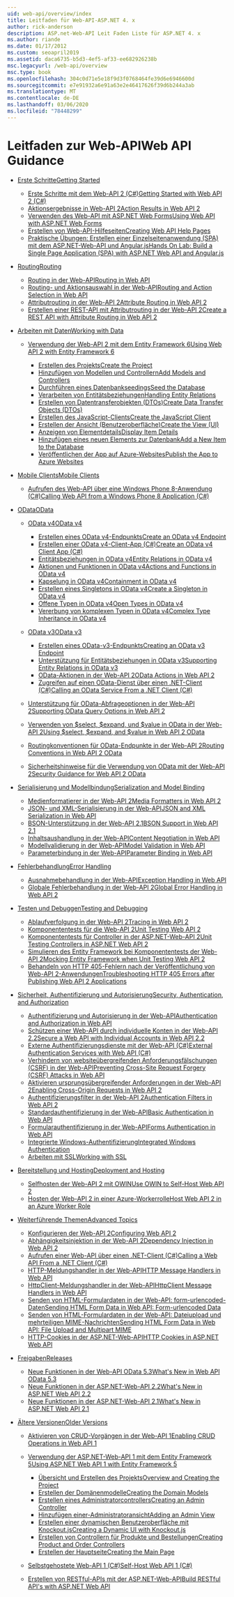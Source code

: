 ```yaml
---
uid: web-api/overview/index
title: Leitfaden für Web-API-ASP.NET 4. x
author: rick-anderson
description: ASP.net-Web-API Leit Faden Liste für ASP.NET 4. x
ms.author: riande
ms.date: 01/17/2012
ms.custom: seoapril2019
ms.assetid: daca6735-b5d3-4ef5-af33-ee682926238b
msc.legacyurl: /web-api/overview
msc.type: book
ms.openlocfilehash: 304c0d71e5e18f9d3f0768464fe39d6e6946600d
ms.sourcegitcommit: e7e91932a6e91a63e2e46417626f39d6b244a3ab
ms.translationtype: MT
ms.contentlocale: de-DE
ms.lasthandoff: 03/06/2020
ms.locfileid: "78448299"
---
```

# <a name="web-api-guidance"></a><span data-ttu-id="1cdd3-103">Leitfaden zur Web-API</span><span class="sxs-lookup"><span data-stu-id="1cdd3-103">Web API Guidance</span></span>

- [<span data-ttu-id="1cdd3-104">Erste Schritte</span><span class="sxs-lookup"><span data-stu-id="1cdd3-104">Getting Started</span></span>](getting-started-with-aspnet-web-api/index.md)

    - [<span data-ttu-id="1cdd3-105">Erste Schritte mit dem Web-API 2 (C#)</span><span class="sxs-lookup"><span data-stu-id="1cdd3-105">Getting Started with Web API 2 (C#)</span></span>](getting-started-with-aspnet-web-api/tutorial-your-first-web-api.md)
    - [<span data-ttu-id="1cdd3-106">Aktionsergebnisse in Web-API 2</span><span class="sxs-lookup"><span data-stu-id="1cdd3-106">Action Results in Web API 2</span></span>](getting-started-with-aspnet-web-api/action-results.md)
    - [<span data-ttu-id="1cdd3-107">Verwenden des Web-API mit ASP.NET Web Forms</span><span class="sxs-lookup"><span data-stu-id="1cdd3-107">Using Web API with ASP.NET Web Forms</span></span>](getting-started-with-aspnet-web-api/using-web-api-with-aspnet-web-forms.md)
    - [<span data-ttu-id="1cdd3-108">Erstellen von Web-API-Hilfeseiten</span><span class="sxs-lookup"><span data-stu-id="1cdd3-108">Creating Web API Help Pages</span></span>](getting-started-with-aspnet-web-api/creating-api-help-pages.md)
    - [<span data-ttu-id="1cdd3-109">Praktische Übungen: Erstellen einer Einzelseitenanwendung (SPA) mit dem ASP.NET-Web-API und Angular.js</span><span class="sxs-lookup"><span data-stu-id="1cdd3-109">Hands On Lab: Build a Single Page Application (SPA) with ASP.NET Web API and Angular.js</span></span>](getting-started-with-aspnet-web-api/build-a-single-page-application-spa-with-aspnet-web-api-and-angularjs.md)
- [<span data-ttu-id="1cdd3-110">Routing</span><span class="sxs-lookup"><span data-stu-id="1cdd3-110">Routing</span></span>](web-api-routing-and-actions/index.md)

    - [<span data-ttu-id="1cdd3-111">Routing in der Web-API</span><span class="sxs-lookup"><span data-stu-id="1cdd3-111">Routing in Web API</span></span>](web-api-routing-and-actions/routing-in-aspnet-web-api.md)
    - [<span data-ttu-id="1cdd3-112">Routing- und Aktionsauswahl in der Web-API</span><span class="sxs-lookup"><span data-stu-id="1cdd3-112">Routing and Action Selection in Web API</span></span>](web-api-routing-and-actions/routing-and-action-selection.md)
    - [<span data-ttu-id="1cdd3-113">Attributrouting in der Web-API 2</span><span class="sxs-lookup"><span data-stu-id="1cdd3-113">Attribute Routing in Web API 2</span></span>](web-api-routing-and-actions/attribute-routing-in-web-api-2.md)
    - [<span data-ttu-id="1cdd3-114">Erstellen einer REST-API mit Attributrouting in der Web-API 2</span><span class="sxs-lookup"><span data-stu-id="1cdd3-114">Create a REST API with Attribute Routing in Web API 2</span></span>](web-api-routing-and-actions/create-a-rest-api-with-attribute-routing.md)
- [<span data-ttu-id="1cdd3-115">Arbeiten mit Daten</span><span class="sxs-lookup"><span data-stu-id="1cdd3-115">Working with Data</span></span>](data/index.md)

    - [<span data-ttu-id="1cdd3-116">Verwendung der Web-API 2 mit dem Entity Framework 6</span><span class="sxs-lookup"><span data-stu-id="1cdd3-116">Using Web API 2 with Entity Framework 6</span></span>](data/using-web-api-with-entity-framework/index.md)

        - [<span data-ttu-id="1cdd3-117">Erstellen des Projekts</span><span class="sxs-lookup"><span data-stu-id="1cdd3-117">Create the Project</span></span>](data/using-web-api-with-entity-framework/part-1.md)
        - [<span data-ttu-id="1cdd3-118">Hinzufügen von Modellen und Controllern</span><span class="sxs-lookup"><span data-stu-id="1cdd3-118">Add Models and Controllers</span></span>](data/using-web-api-with-entity-framework/part-2.md)
        - [<span data-ttu-id="1cdd3-119">Durchführen eines Datenbankseedings</span><span class="sxs-lookup"><span data-stu-id="1cdd3-119">Seed the Database</span></span>](data/using-web-api-with-entity-framework/part-3.md)
        - [<span data-ttu-id="1cdd3-120">Verarbeiten von Entitätsbeziehungen</span><span class="sxs-lookup"><span data-stu-id="1cdd3-120">Handling Entity Relations</span></span>](data/using-web-api-with-entity-framework/part-4.md)
        - [<span data-ttu-id="1cdd3-121">Erstellen von Datentransferobjekten (DTOs)</span><span class="sxs-lookup"><span data-stu-id="1cdd3-121">Create Data Transfer Objects (DTOs)</span></span>](data/using-web-api-with-entity-framework/part-5.md)
        - [<span data-ttu-id="1cdd3-122">Erstellen des JavaScript-Clients</span><span class="sxs-lookup"><span data-stu-id="1cdd3-122">Create the JavaScript Client</span></span>](data/using-web-api-with-entity-framework/part-6.md)
        - [<span data-ttu-id="1cdd3-123">Erstellen der Ansicht (Benutzeroberfläche)</span><span class="sxs-lookup"><span data-stu-id="1cdd3-123">Create the View (UI)</span></span>](data/using-web-api-with-entity-framework/part-7.md)
        - [<span data-ttu-id="1cdd3-124">Anzeigen von Elementdetails</span><span class="sxs-lookup"><span data-stu-id="1cdd3-124">Display Item Details</span></span>](data/using-web-api-with-entity-framework/part-8.md)
        - [<span data-ttu-id="1cdd3-125">Hinzufügen eines neuen Elements zur Datenbank</span><span class="sxs-lookup"><span data-stu-id="1cdd3-125">Add a New Item to the Database</span></span>](data/using-web-api-with-entity-framework/part-9.md)
        - [<span data-ttu-id="1cdd3-126">Veröffentlichen der App auf Azure-Websites</span><span class="sxs-lookup"><span data-stu-id="1cdd3-126">Publish the App to Azure Websites</span></span>](data/using-web-api-with-entity-framework/part-10.md)
- [<span data-ttu-id="1cdd3-127">Mobile Clients</span><span class="sxs-lookup"><span data-stu-id="1cdd3-127">Mobile Clients</span></span>](mobile-clients/index.md)

    - [<span data-ttu-id="1cdd3-128">Aufrufen des Web-API über eine Windows Phone 8-Anwendung (C#)</span><span class="sxs-lookup"><span data-stu-id="1cdd3-128">Calling Web API from a Windows Phone 8 Application (C#)</span></span>](mobile-clients/calling-web-api-from-a-windows-phone-8-application.md)
- [<span data-ttu-id="1cdd3-129">OData</span><span class="sxs-lookup"><span data-stu-id="1cdd3-129">OData</span></span>](odata-support-in-aspnet-web-api/index.md)

    - [<span data-ttu-id="1cdd3-130">OData v4</span><span class="sxs-lookup"><span data-stu-id="1cdd3-130">OData v4</span></span>](odata-support-in-aspnet-web-api/odata-v4/index.md)

        - [<span data-ttu-id="1cdd3-131">Erstellen eines OData v4-Endpunkts</span><span class="sxs-lookup"><span data-stu-id="1cdd3-131">Create an OData v4 Endpoint</span></span>](odata-support-in-aspnet-web-api/odata-v4/create-an-odata-v4-endpoint.md)
        - [<span data-ttu-id="1cdd3-132">Erstellen einer OData v4-Client-App (C#)</span><span class="sxs-lookup"><span data-stu-id="1cdd3-132">Create an OData v4 Client App (C#)</span></span>](odata-support-in-aspnet-web-api/odata-v4/create-an-odata-v4-client-app.md)
        - [<span data-ttu-id="1cdd3-133">Entitätsbeziehungen in OData v4</span><span class="sxs-lookup"><span data-stu-id="1cdd3-133">Entity Relations in OData v4</span></span>](odata-support-in-aspnet-web-api/odata-v4/entity-relations-in-odata-v4.md)
        - [<span data-ttu-id="1cdd3-134">Aktionen und Funktionen in OData v4</span><span class="sxs-lookup"><span data-stu-id="1cdd3-134">Actions and Functions in OData v4</span></span>](odata-support-in-aspnet-web-api/odata-v4/odata-actions-and-functions.md)
        - [<span data-ttu-id="1cdd3-135">Kapselung in OData v4</span><span class="sxs-lookup"><span data-stu-id="1cdd3-135">Containment in OData v4</span></span>](odata-support-in-aspnet-web-api/odata-v4/odata-containment-in-web-api-22.md)
        - [<span data-ttu-id="1cdd3-136">Erstellen eines Singletons in OData v4</span><span class="sxs-lookup"><span data-stu-id="1cdd3-136">Create a Singleton in OData v4</span></span>](odata-support-in-aspnet-web-api/odata-v4/using-a-singleton-in-an-odata-endpoint-in-web-api-22.md)
        - [<span data-ttu-id="1cdd3-137">Offene Typen in OData v4</span><span class="sxs-lookup"><span data-stu-id="1cdd3-137">Open Types in OData v4</span></span>](odata-support-in-aspnet-web-api/odata-v4/use-open-types-in-odata-v4.md)
        - [<span data-ttu-id="1cdd3-138">Vererbung von komplexen Typen in OData v4</span><span class="sxs-lookup"><span data-stu-id="1cdd3-138">Complex Type Inheritance in OData v4</span></span>](odata-support-in-aspnet-web-api/odata-v4/complex-type-inheritance-in-odata-v4.md)
    - [<span data-ttu-id="1cdd3-139">OData v3</span><span class="sxs-lookup"><span data-stu-id="1cdd3-139">OData v3</span></span>](odata-support-in-aspnet-web-api/odata-v3/index.md)

        - [<span data-ttu-id="1cdd3-140">Erstellen eines OData-v3-Endpunkts</span><span class="sxs-lookup"><span data-stu-id="1cdd3-140">Creating an OData v3 Endpoint</span></span>](odata-support-in-aspnet-web-api/odata-v3/creating-an-odata-endpoint.md)
        - [<span data-ttu-id="1cdd3-141">Unterstützung für Entitätsbeziehungen in OData v3</span><span class="sxs-lookup"><span data-stu-id="1cdd3-141">Supporting Entity Relations in OData v3</span></span>](odata-support-in-aspnet-web-api/odata-v3/working-with-entity-relations.md)
        - [<span data-ttu-id="1cdd3-142">OData-Aktionen in der Web-API 2</span><span class="sxs-lookup"><span data-stu-id="1cdd3-142">OData Actions in Web API 2</span></span>](odata-support-in-aspnet-web-api/odata-v3/odata-actions.md)
        - [<span data-ttu-id="1cdd3-143">Zugreifen auf einen OData-Dienst über einen .NET-Client (C#)</span><span class="sxs-lookup"><span data-stu-id="1cdd3-143">Calling an OData Service From a .NET Client (C#)</span></span>](odata-support-in-aspnet-web-api/odata-v3/calling-an-odata-service-from-a-net-client.md)
    - [<span data-ttu-id="1cdd3-144">Unterstützung für OData-Abfrageoptionen in der Web-API 2</span><span class="sxs-lookup"><span data-stu-id="1cdd3-144">Supporting OData Query Options in Web API 2</span></span>](odata-support-in-aspnet-web-api/supporting-odata-query-options.md)
    - [<span data-ttu-id="1cdd3-145">Verwenden von $select, $expand, und $value in OData in der Web-API 2</span><span class="sxs-lookup"><span data-stu-id="1cdd3-145">Using $select, $expand, and $value in Web API 2 OData</span></span>](odata-support-in-aspnet-web-api/using-select-expand-and-value.md)
    - [<span data-ttu-id="1cdd3-146">Routingkonventionen für OData-Endpunkte in der Web-API 2</span><span class="sxs-lookup"><span data-stu-id="1cdd3-146">Routing Conventions in Web API 2 OData</span></span>](odata-support-in-aspnet-web-api/odata-routing-conventions.md)
    - [<span data-ttu-id="1cdd3-147">Sicherheitshinweise für die Verwendung von OData mit der Web-API 2</span><span class="sxs-lookup"><span data-stu-id="1cdd3-147">Security Guidance for Web API 2 OData</span></span>](odata-support-in-aspnet-web-api/odata-security-guidance.md)
- [<span data-ttu-id="1cdd3-148">Serialisierung und Modellbindung</span><span class="sxs-lookup"><span data-stu-id="1cdd3-148">Serialization and Model Binding</span></span>](formats-and-model-binding/index.md)

    - [<span data-ttu-id="1cdd3-149">Medienformatierer in der Web-API 2</span><span class="sxs-lookup"><span data-stu-id="1cdd3-149">Media Formatters in Web API 2</span></span>](formats-and-model-binding/media-formatters.md)
    - [<span data-ttu-id="1cdd3-150">JSON- und XML-Serialisierung in der Web-API</span><span class="sxs-lookup"><span data-stu-id="1cdd3-150">JSON and XML Serialization in Web API</span></span>](formats-and-model-binding/json-and-xml-serialization.md)
    - [<span data-ttu-id="1cdd3-151">BSON-Unterstützung in der Web-API 2.1</span><span class="sxs-lookup"><span data-stu-id="1cdd3-151">BSON Support in Web API 2.1</span></span>](formats-and-model-binding/bson-support-in-web-api-21.md)
    - [<span data-ttu-id="1cdd3-152">Inhaltsaushandlung in der Web-API</span><span class="sxs-lookup"><span data-stu-id="1cdd3-152">Content Negotiation in Web API</span></span>](formats-and-model-binding/content-negotiation.md)
    - [<span data-ttu-id="1cdd3-153">Modellvalidierung in der Web-API</span><span class="sxs-lookup"><span data-stu-id="1cdd3-153">Model Validation in Web API</span></span>](formats-and-model-binding/model-validation-in-aspnet-web-api.md)
    - [<span data-ttu-id="1cdd3-154">Parameterbindung in der Web-API</span><span class="sxs-lookup"><span data-stu-id="1cdd3-154">Parameter Binding in Web API</span></span>](formats-and-model-binding/parameter-binding-in-aspnet-web-api.md)
- [<span data-ttu-id="1cdd3-155">Fehlerbehandlung</span><span class="sxs-lookup"><span data-stu-id="1cdd3-155">Error Handling</span></span>](error-handling/index.md)

    - [<span data-ttu-id="1cdd3-156">Ausnahmebehandlung in der Web-API</span><span class="sxs-lookup"><span data-stu-id="1cdd3-156">Exception Handling in Web API</span></span>](error-handling/exception-handling.md)
    - [<span data-ttu-id="1cdd3-157">Globale Fehlerbehandlung in der Web-API 2</span><span class="sxs-lookup"><span data-stu-id="1cdd3-157">Global Error Handling in Web API 2</span></span>](error-handling/web-api-global-error-handling.md)
- [<span data-ttu-id="1cdd3-158">Testen und Debuggen</span><span class="sxs-lookup"><span data-stu-id="1cdd3-158">Testing and Debugging</span></span>](testing-and-debugging/index.md)

    - [<span data-ttu-id="1cdd3-159">Ablaufverfolgung in der Web-API 2</span><span class="sxs-lookup"><span data-stu-id="1cdd3-159">Tracing in Web API 2</span></span>](testing-and-debugging/tracing-in-aspnet-web-api.md)
    - [<span data-ttu-id="1cdd3-160">Komponententests für die Web-API 2</span><span class="sxs-lookup"><span data-stu-id="1cdd3-160">Unit Testing Web API 2</span></span>](testing-and-debugging/unit-testing-with-aspnet-web-api.md)
    - [<span data-ttu-id="1cdd3-161">Komponententests für Controller in der ASP.NET-Web-API 2</span><span class="sxs-lookup"><span data-stu-id="1cdd3-161">Unit Testing Controllers in ASP.NET Web API 2</span></span>](testing-and-debugging/unit-testing-controllers-in-web-api.md)
    - [<span data-ttu-id="1cdd3-162">Simulieren des Entity Framework bei Komponententests der Web-API 2</span><span class="sxs-lookup"><span data-stu-id="1cdd3-162">Mocking Entity Framework when Unit Testing Web API 2</span></span>](testing-and-debugging/mocking-entity-framework-when-unit-testing-aspnet-web-api-2.md)
    - [<span data-ttu-id="1cdd3-163">Behandeln von HTTP 405-Fehlern nach der Veröffentlichung von Web-API 2-Anwendungen</span><span class="sxs-lookup"><span data-stu-id="1cdd3-163">Troubleshooting HTTP 405 Errors after Publishing Web API 2 Applications</span></span>](testing-and-debugging/troubleshooting-http-405-errors-after-publishing-web-api-applications.md)
- [<span data-ttu-id="1cdd3-164">Sicherheit, Authentifizierung und Autorisierung</span><span class="sxs-lookup"><span data-stu-id="1cdd3-164">Security, Authentication, and Authorization</span></span>](security/index.md)

    - [<span data-ttu-id="1cdd3-165">Authentifizierung und Autorisierung in der Web-API</span><span class="sxs-lookup"><span data-stu-id="1cdd3-165">Authentication and Authorization in Web API</span></span>](security/authentication-and-authorization-in-aspnet-web-api.md)
    - [<span data-ttu-id="1cdd3-166">Schützen einer Web-API durch individuelle Konten in der Web-API 2.2</span><span class="sxs-lookup"><span data-stu-id="1cdd3-166">Secure a Web API with Individual Accounts in Web API 2.2</span></span>](security/individual-accounts-in-web-api.md)
    - [<span data-ttu-id="1cdd3-167">Externe Authentifizierungsdienste mit der Web-API (C#)</span><span class="sxs-lookup"><span data-stu-id="1cdd3-167">External Authentication Services with Web API (C#)</span></span>](security/external-authentication-services.md)
    - [<span data-ttu-id="1cdd3-168">Verhindern von websiteübergreifenden Anforderungsfälschungen (CSRF) in der Web-API</span><span class="sxs-lookup"><span data-stu-id="1cdd3-168">Preventing Cross-Site Request Forgery (CSRF) Attacks in Web API</span></span>](security/preventing-cross-site-request-forgery-csrf-attacks.md)
    - [<span data-ttu-id="1cdd3-169">Aktivieren ursprungsübergreifender Anforderungen in der Web-API 2</span><span class="sxs-lookup"><span data-stu-id="1cdd3-169">Enabling Cross-Origin Requests in Web API 2</span></span>](security/enabling-cross-origin-requests-in-web-api.md)
    - [<span data-ttu-id="1cdd3-170">Authentifizierungsfilter in der Web-API 2</span><span class="sxs-lookup"><span data-stu-id="1cdd3-170">Authentication Filters in Web API 2</span></span>](security/authentication-filters.md)
    - [<span data-ttu-id="1cdd3-171">Standardauthentifizierung in der Web-API</span><span class="sxs-lookup"><span data-stu-id="1cdd3-171">Basic Authentication in Web API</span></span>](security/basic-authentication.md)
    - [<span data-ttu-id="1cdd3-172">Formularauthentifizierung in der Web-API</span><span class="sxs-lookup"><span data-stu-id="1cdd3-172">Forms Authentication in Web API</span></span>](security/forms-authentication.md)
    - [<span data-ttu-id="1cdd3-173">Integrierte Windows-Authentifizierung</span><span class="sxs-lookup"><span data-stu-id="1cdd3-173">Integrated Windows Authentication</span></span>](security/integrated-windows-authentication.md)
    - [<span data-ttu-id="1cdd3-174">Arbeiten mit SSL</span><span class="sxs-lookup"><span data-stu-id="1cdd3-174">Working with SSL</span></span>](security/working-with-ssl-in-web-api.md)
- [<span data-ttu-id="1cdd3-175">Bereitstellung und Hosting</span><span class="sxs-lookup"><span data-stu-id="1cdd3-175">Deployment and Hosting</span></span>](hosting-aspnet-web-api/index.md)

    - [<span data-ttu-id="1cdd3-176">Selfhosten der Web-API 2 mit OWIN</span><span class="sxs-lookup"><span data-stu-id="1cdd3-176">Use OWIN to Self-Host Web API 2</span></span>](hosting-aspnet-web-api/use-owin-to-self-host-web-api.md)
    - [<span data-ttu-id="1cdd3-177">Hosten der Web-API 2 in einer Azure-Workerrolle</span><span class="sxs-lookup"><span data-stu-id="1cdd3-177">Host Web API 2 in an Azure Worker Role</span></span>](hosting-aspnet-web-api/host-aspnet-web-api-in-an-azure-worker-role.md)
- [<span data-ttu-id="1cdd3-178">Weiterführende Themen</span><span class="sxs-lookup"><span data-stu-id="1cdd3-178">Advanced Topics</span></span>](advanced/index.md)

    - [<span data-ttu-id="1cdd3-179">Konfigurieren der Web-API 2</span><span class="sxs-lookup"><span data-stu-id="1cdd3-179">Configuring Web API 2</span></span>](advanced/configuring-aspnet-web-api.md)
    - [<span data-ttu-id="1cdd3-180">Abhängigkeitsinjektion in der Web-API 2</span><span class="sxs-lookup"><span data-stu-id="1cdd3-180">Dependency Injection in Web API 2</span></span>](advanced/dependency-injection.md)
    - [<span data-ttu-id="1cdd3-181">Aufrufen einer Web-API über einen .NET-Client (C#)</span><span class="sxs-lookup"><span data-stu-id="1cdd3-181">Calling a Web API From a .NET Client (C#)</span></span>](advanced/calling-a-web-api-from-a-net-client.md)
    - [<span data-ttu-id="1cdd3-182">HTTP-Meldungshandler in der Web-API</span><span class="sxs-lookup"><span data-stu-id="1cdd3-182">HTTP Message Handlers in Web API</span></span>](advanced/http-message-handlers.md)
    - [<span data-ttu-id="1cdd3-183">HttpClient-Meldungshandler in der Web-API</span><span class="sxs-lookup"><span data-stu-id="1cdd3-183">HttpClient Message Handlers in Web API</span></span>](advanced/httpclient-message-handlers.md)
    - [<span data-ttu-id="1cdd3-184">Senden von HTML-Formulardaten in der Web-API: form-urlencoded-Daten</span><span class="sxs-lookup"><span data-stu-id="1cdd3-184">Sending HTML Form Data in Web API: Form-urlencoded Data</span></span>](advanced/sending-html-form-data-part-1.md)
    - [<span data-ttu-id="1cdd3-185">Senden von HTML-Formulardaten in der Web-API: Dateiupload und mehrteiligen MIME-Nachrichten</span><span class="sxs-lookup"><span data-stu-id="1cdd3-185">Sending HTML Form Data in Web API: File Upload and Multipart MIME</span></span>](advanced/sending-html-form-data-part-2.md)
    - [<span data-ttu-id="1cdd3-186">HTTP-Cookies in der ASP.NET-Web-API</span><span class="sxs-lookup"><span data-stu-id="1cdd3-186">HTTP Cookies in ASP.NET Web API</span></span>](advanced/http-cookies.md)
- [<span data-ttu-id="1cdd3-187">Freigaben</span><span class="sxs-lookup"><span data-stu-id="1cdd3-187">Releases</span></span>](releases/index.md)

    - [<span data-ttu-id="1cdd3-188">Neue Funktionen in der Web-API OData 5.3</span><span class="sxs-lookup"><span data-stu-id="1cdd3-188">What's New in Web API OData 5.3</span></span>](releases/whats-new-in-aspnet-web-api-odata-53.md)
    - [<span data-ttu-id="1cdd3-189">Neue Funktionen in der ASP.NET-Web-API 2.2</span><span class="sxs-lookup"><span data-stu-id="1cdd3-189">What's New in ASP.NET Web API 2.2</span></span>](releases/whats-new-in-aspnet-web-api-22.md)
    - [<span data-ttu-id="1cdd3-190">Neue Funktionen in der ASP.NET-Web-API 2.1</span><span class="sxs-lookup"><span data-stu-id="1cdd3-190">What's New in ASP.NET Web API 2.1</span></span>](releases/whats-new-in-aspnet-web-api-21.md)
- [<span data-ttu-id="1cdd3-191">Ältere Versionen</span><span class="sxs-lookup"><span data-stu-id="1cdd3-191">Older Versions</span></span>](older-versions/index.md)

    - [<span data-ttu-id="1cdd3-192">Aktivieren von CRUD-Vorgängen in der Web-API 1</span><span class="sxs-lookup"><span data-stu-id="1cdd3-192">Enabling CRUD Operations in Web API 1</span></span>](older-versions/creating-a-web-api-that-supports-crud-operations.md)
    - [<span data-ttu-id="1cdd3-193">Verwendung der ASP.NET-Web-API 1 mit dem Entity Framework 5</span><span class="sxs-lookup"><span data-stu-id="1cdd3-193">Using ASP.NET Web API 1 with Entity Framework 5</span></span>](older-versions/using-web-api-1-with-entity-framework-5/index.md)

        - [<span data-ttu-id="1cdd3-194">Übersicht und Erstellen des Projekts</span><span class="sxs-lookup"><span data-stu-id="1cdd3-194">Overview and Creating the Project</span></span>](older-versions/using-web-api-1-with-entity-framework-5/using-web-api-with-entity-framework-part-1.md)
        - [<span data-ttu-id="1cdd3-195">Erstellen der Domänenmodelle</span><span class="sxs-lookup"><span data-stu-id="1cdd3-195">Creating the Domain Models</span></span>](older-versions/using-web-api-1-with-entity-framework-5/using-web-api-with-entity-framework-part-2.md)
        - [<span data-ttu-id="1cdd3-196">Erstellen eines Administratorcontrollers</span><span class="sxs-lookup"><span data-stu-id="1cdd3-196">Creating an Admin Controller</span></span>](older-versions/using-web-api-1-with-entity-framework-5/using-web-api-with-entity-framework-part-3.md)
        - [<span data-ttu-id="1cdd3-197">Hinzufügen einer-Administratoransicht</span><span class="sxs-lookup"><span data-stu-id="1cdd3-197">Adding an Admin View</span></span>](older-versions/using-web-api-1-with-entity-framework-5/using-web-api-with-entity-framework-part-4.md)
        - [<span data-ttu-id="1cdd3-198">Erstellen einer dynamischen Benutzeroberfläche mit Knockout.js</span><span class="sxs-lookup"><span data-stu-id="1cdd3-198">Creating a Dynamic UI with Knockout.js</span></span>](older-versions/using-web-api-1-with-entity-framework-5/using-web-api-with-entity-framework-part-5.md)
        - [<span data-ttu-id="1cdd3-199">Erstellen von Controllern für Produkte und Bestellungen</span><span class="sxs-lookup"><span data-stu-id="1cdd3-199">Creating Product and Order Controllers</span></span>](older-versions/using-web-api-1-with-entity-framework-5/using-web-api-with-entity-framework-part-6.md)
        - [<span data-ttu-id="1cdd3-200">Erstellen der Hauptseite</span><span class="sxs-lookup"><span data-stu-id="1cdd3-200">Creating the Main Page</span></span>](older-versions/using-web-api-1-with-entity-framework-5/using-web-api-with-entity-framework-part-7.md)
    - [<span data-ttu-id="1cdd3-201">Selbstgehostete Web-API 1 (C#)</span><span class="sxs-lookup"><span data-stu-id="1cdd3-201">Self-Host Web API 1 (C#)</span></span>](older-versions/self-host-a-web-api.md)
    - [<span data-ttu-id="1cdd3-202">Erstellen von RESTful-APIs mit der ASP.NET-Web-API</span><span class="sxs-lookup"><span data-stu-id="1cdd3-202">Build RESTful API's with ASP.NET Web API</span></span>](older-versions/build-restful-apis-with-aspnet-web-api.md)
